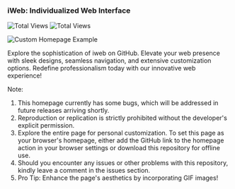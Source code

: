 ### iWeb: Individualized Web Interface

![Total Views](https://img.shields.io/github/downloads/2k-Aakaash/custom-homepage/total)
![Total Views](https://img.shields.io/github/watchers/2k-Aakaash/custom-homepage)

![Custom Homepage Example](https://ik.imagekit.io/026k2i7ys/homepage.PNG?updatedAt=1691686107647)

Explore the sophistication of iweb on GitHub. Elevate your web presence with sleek designs, seamless navigation, and extensive customization options. Redefine professionalism today with our innovative web experience!

Note:
1. This homepage currently has some bugs, which will be addressed in future releases arriving shortly.
2. Reproduction or replication is strictly prohibited without the developer's explicit permission.
3. Explore the entire page for personal customization. To set this page as your browser's homepage, either add the GitHub link to the homepage action in your browser settings or download this repository for offline use.
4. Should you encounter any issues or other problems with this repository, kindly leave a comment in the issues section.
5. Pro Tip: Enhance the page's aesthetics by incorporating GIF images!
